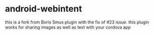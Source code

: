 # android-webintent
this is a fork from Boris Smus plugin with the fix of #23 issue. this plugin works for sharing images as well as text with your cordova app 
